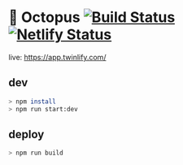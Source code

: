 # 🐙 Octopus [![Build Status](https://travis-ci.com/twinlify/octopus.svg?branch=master)](https://travis-ci.com/twinlify/octopus) [![Netlify Status](https://api.netlify.com/api/v1/badges/ab5f2756-148c-440c-bb65-7272fd4e4a2c/deploy-status)](https://app.netlify.com/sites/twinlify-octopus/deploys)

live: https://app.twinlify.com/

## dev

```sh
> npm install
> npm run start:dev
```

## deploy

```sh
> npm run build
```
